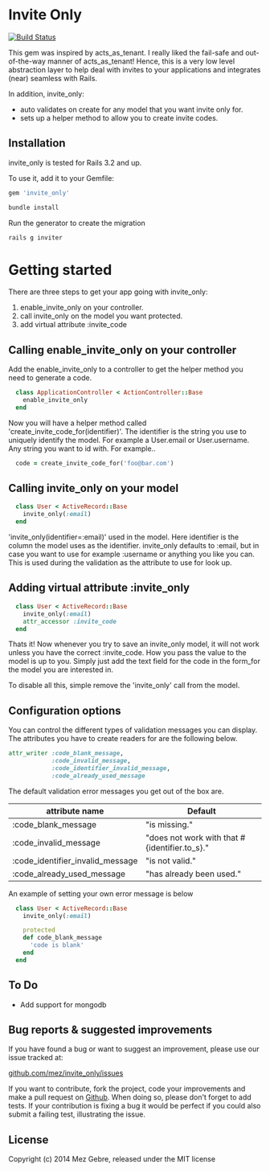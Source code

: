 Invite Only
==============

[![Build Status](https://travis-ci.org/mez/invite_only.png?branch=master)](https://travis-ci.org/mez/invite_only)


This gem was inspired by acts_as_tenant. I really liked the fail-safe and out-of-the-way manner of acts_as_tenant! Hence, this is a very low level abstraction layer to help deal with invites to your applications and integrates (near) seamless with Rails.

In addition, invite_only:

* auto validates on create for any model that you want invite only for.
* sets up a helper method to allow you to create invite codes.

Installation
------------
invite_only is tested for Rails 3.2 and up.

To use it, add it to your Gemfile:
  ```sh
  gem 'invite_only'
  ```

  ```sh
  bundle install
  ```
Run the generator to create the migration
  ```sh
  rails g inviter
  ```

Getting started
===============
There are three steps to get your app going with invite_only:

1. enable_invite_only on your controller.
2. call invite_only on the model you want protected.
3. add virtual attribute :invite_code

Calling enable_invite_only on your controller
--------------------------

Add the enable_invite_only to a controller to get the helper method you need to generate a code.
```ruby
  class ApplicationController < ActionController::Base
    enable_invite_only
  end
```
Now you will have a helper method called 'create_invite_code_for(identifier)'. The identifier is the string you use to uniquely identify the model. For example a User.email or User.username. Any string you want to id with. For example..

```ruby
  code = create_invite_code_for('foo@bar.com')
```

Calling invite_only on your model
-------------------
```ruby
  class User < ActiveRecord::Base
    invite_only(:email)
  end
```

'invite_only(identifier=:email)' used in the model. Here identifier is the column the model uses as the identifier. invite_only defaults to :email, but in case you want to use for example :username or anything you like you can. This is used during the validation as the attribute to use for look up.

Adding virtual attribute :invite_only
-------------------
```ruby
  class User < ActiveRecord::Base
    invite_only(:email)
    attr_accessor :invite_code
  end
```

Thats it! Now whenever you try to save an invite_only model, it will not work unless you have the correct :invite_code. How you pass the value to the model is up to you. Simply just add the text field for the code in the form_for the model you are interested in.

To disable all this, simple remove the 'invite_only' call from the model.

Configuration options
---------------------

You can control the different types of validation messages you can display. The attributes you have to create readers for are the following below.

```ruby
attr_writer :code_blank_message,
            :code_invalid_message,
            :code_identifier_invalid_message,
            :code_already_used_message
```


The default validation error messages you get out of the box are.


| attribute name                    | Default                                           |
|-----------------------------------|---------------------------------------------------|
| :code_blank_message               | "is missing."                                     |
| :code_invalid_message             | "does not work with that #{identifier.to_s}."     |
| :code_identifier_invalid_message  | "is not valid."                                   |
| :code_already_used_message        | "has already been used."                          |

An example of setting your own error message is below

```ruby
  class User < ActiveRecord::Base
    invite_only(:email)

    protected
    def code_blank_message
      'code is blank'
    end
  end
```


To Do
-----
* Add support for mongodb

Bug reports & suggested improvements
------------------------------------
If you have found a bug or want to suggest an improvement, please use our issue tracked at:

[github.com/mez/invite_only/issues](http://github.com/mez/invite_only/issues)

If you want to contribute, fork the project, code your improvements and make a pull request on [Github](http://github.com/mez/invite_only/). When doing so, please don't forget to add tests. If your contribution is fixing a bug it would be perfect if you could also submit a failing test, illustrating the issue.

License
-------
Copyright (c) 2014 Mez Gebre, released under the MIT license
